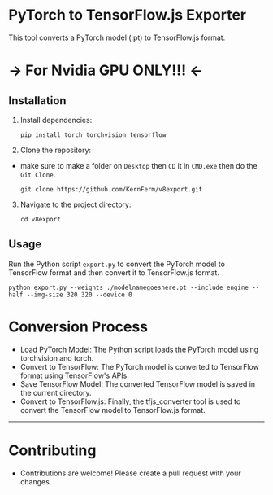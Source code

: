 # PyTorch to TensorFlow.js Exporter

This tool converts a PyTorch model (.pt) to TensorFlow.js format.

# -> For Nvidia GPU ONLY!!! <-

## Installation

1. Install dependencies:

    ```
    pip install torch torchvision tensorflow
    ```

2. Clone the repository:
  - make sure to make a folder on `Desktop` then `CD` it in `CMD.exe` then do the `Git Clone`.
    ```
    git clone https://github.com/KernFerm/v8export.git
    ```

3. Navigate to the project directory:

    ```
    cd v8export
    ```

## Usage

Run the Python script `export.py` to convert the PyTorch model to TensorFlow format and then convert it to TensorFlow.js format.

```
python export.py --weights ./modelnamegoeshere.pt --include engine --half --img-size 320 320 --device 0
```


# Conversion Process
- Load PyTorch Model: The Python script loads the PyTorch model using torchvision and torch.
- Convert to TensorFlow: The PyTorch model is converted to TensorFlow format using TensorFlow's APIs.
- Save TensorFlow Model: The converted TensorFlow model is saved in the current directory.
- Convert to TensorFlow.js: Finally, the tfjs_converter tool is used to convert the TensorFlow model to TensorFlow.js format.


---


# Contributing
- Contributions are welcome! Please create a pull request with your changes.
